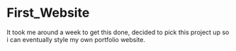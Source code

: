 # First_Website

It took me around a week to get this done, decided to pick this project up so i can eventually style my own portfolio website.
